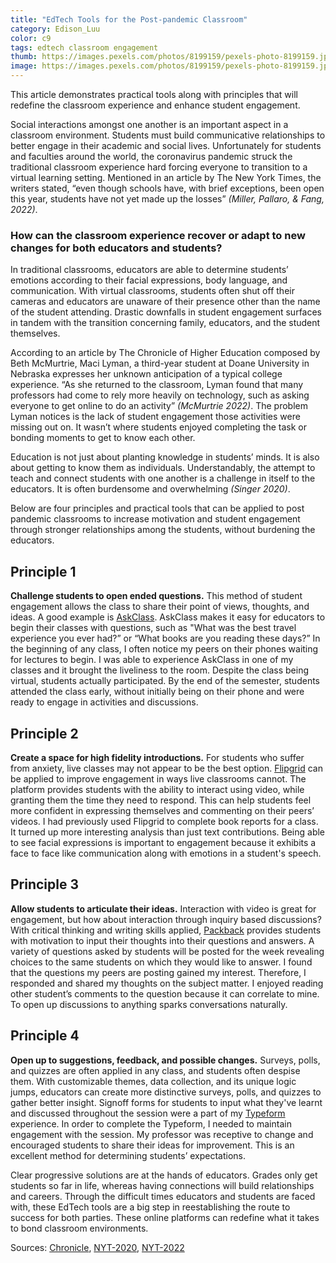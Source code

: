 ```yaml
---
title: "EdTech Tools for the Post-pandemic Classroom"
category: Edison_Luu
color: c9
tags: edtech classroom engagement
thumb: https://images.pexels.com/photos/8199159/pexels-photo-8199159.jpeg?auto=compress&cs=tinysrgb&w=350
image: https://images.pexels.com/photos/8199159/pexels-photo-8199159.jpeg?auto=compress&cs=tinysrgb&w=600
---
```

This article demonstrates practical tools along with principles that will redefine the classroom experience and enhance student engagement.
<!--more-->

Social interactions amongst one another is an important aspect in a classroom environment. Students must build communicative relationships to better engage in their academic and social lives. Unfortunately for students and faculties around the world, the coronavirus pandemic struck the traditional classroom experience hard forcing everyone to transition to a virtual learning setting. Mentioned in an article by The New York Times, the writers stated, “even though schools have, with brief exceptions, been open this year, students have not yet made up the losses” <cite>(Miller, Pallaro, & Fang, 2022)</cite>.

### How can the classroom experience recover or adapt to new changes for both educators and students?

In traditional classrooms, educators are able to determine students’ emotions according to their facial expressions, body language, and communication. With virtual classrooms, students often shut off their cameras and educators are unaware of their presence other than the name of the student attending. Drastic downfalls in student engagement surfaces in tandem with the transition concerning family, educators, and the student themselves.

According to an article by The Chronicle of Higher Education composed by Beth McMurtrie, Maci Lyman, a third-year student at Doane University in Nebraska expresses her unknown anticipation of a typical college experience. “As she returned to the classroom, Lyman found that many professors had come to rely more heavily on technology, such as asking everyone to get online to do an activity” <cite>(McMurtrie 2022)</cite>. The problem Lyman notices is the lack of student engagement those activities were missing out on. It wasn’t where students enjoyed completing the task or bonding moments to get to know each other.

Education is not just about planting knowledge in students’ minds. It is also about getting to know them as individuals. Understandably, the attempt to teach and connect students with one another is a challenge in itself to the educators. It is often burdensome and overwhelming <cite>(Singer 2020)</cite>.

Below are four principles and practical tools that can be applied to post pandemic classrooms to increase motivation and student engagement through stronger relationships among the students, without burdening the educators.

## Principle 1

**Challenge students to open ended questions.** This method of student engagement allows the class to share their point of views, thoughts, and ideas. A good example is [AskClass]. AskClass makes it easy for educators to begin their classes with questions, such as "What was the best travel experience you ever had?” or “What books are you reading these days?” In the beginning of any class, I often notice my peers on their phones waiting for lectures to begin. I was able to experience AskClass in one of my classes and it brought the liveliness to the room. Despite the class being virtual, students actually participated. By the end of the semester, students attended the class early, without initially being on their phone and were ready to engage in activities and discussions.

## Principle 2

**Create a space for high fidelity introductions.** For students who suffer from anxiety, live classes may not appear to be the best option. [Flipgrid] can be applied to improve engagement in ways live classrooms cannot. The platform provides students with the ability to interact using video, while granting them the time they need to respond. This can help students feel more confident in expressing themselves and commenting on their peers’ videos. I had previously used Flipgrid to complete book reports for a class. It turned up more interesting analysis than just text contributions. Being able to see facial expressions is important to engagement because it exhibits a face to face like communication along with emotions in a student's speech.

## Principle 3

**Allow students to articulate their ideas.** Interaction with video is great for engagement, but how about interaction through inquiry based discussions? With critical thinking and writing skills applied, [Packback] provides students with motivation to input their thoughts into their questions and answers. A variety of questions asked by students will be posted for the week revealing choices to the same students on which they would like to answer. I found that the questions my peers are posting gained my interest. Therefore, I responded and shared my thoughts on the subject matter. I enjoyed reading other student’s comments to the question because it can correlate to mine. To open up discussions to anything sparks conversations naturally.

## Principle 4

**Open up to suggestions, feedback, and possible changes.** Surveys, polls, and quizzes are often applied in any class, and students often despise them. With customizable themes, data collection, and its unique logic jumps, educators can create more distinctive surveys, polls, and quizzes to gather better insight. Signoff forms for students to input what they've learnt and discussed throughout the session were a part of my [Typeform] experience. In order to complete the Typeform, I needed to maintain engagement with the session. My professor was receptive to change and encouraged students to share their ideas for improvement. This is an excellent method for determining students’ expectations.

Clear progressive solutions are at the hands of educators. Grades only get students so far in life, whereas having connections will build relationships and careers. Through the difficult times educators and students are faced with, these EdTech tools are a big step in reestablishing the route to success for both parties. These online platforms can redefine what it takes to bond classroom environments.

Sources: [Chronicle], [NYT-2020], [NYT-2022]

[Chronicle]: https://www.chronicle.com/article/a-stunning-level-of-student-disconnection?cid=facebook%2Clinkedin%2Ctwitter&utm_campaign=20220407&utm_content=we_asked_faculty_members_&utm_medium=Chronicle%2Bof%2BHigher%2BEducation%2CThe%2BChronicle%2Bof%2BHigher%2BEducation%2Cchronicle&utm_source=facebook%2Clinkedin%2Ctwitter&fbclid=IwAR36NrPSJqFTj0yhAIn2wVamGHZs_A-8aLQ_LwL1CfmJFjGvjfE654WNiEE&cid2=gen_login_refresh
[NYT-2020]: https://www.nytimes.com/2020/11/30/us/teachers-remote-learning-burnout.html
[NYT-2022]: https://www.nytimes.com/interactive/2022/05/29/upshot/pandemic-school-counselors.html
[Askclass]: https://askclass.org/
[Packback]: https://www.packback.co/
[Flipgrid]: https://info.flipgrid.com/
[Typeform]: https://www.typeform.com/
